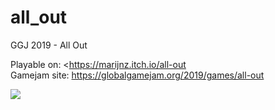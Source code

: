 # all_out
GGJ 2019 - All Out

Playable on: <https://marijnz.itch.io/all-out </br>
Gamejam site: <https://globalgamejam.org/2019/games/all-out>

![](https://media.giphy.com/media/5hdjEZvg310tXJQETh/giphy.gif)
